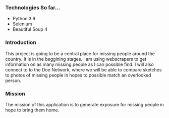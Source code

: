 <h3>Technologies So far... </h3> 
<ul> 
  <li>Python 3.9</li> 
  <li>Selenium</li> 
  <li>Beautiful Soup 4</li>
</ul>

<h3>Introduction</h3>
This project is going to be a central place for missing people around the country. It is in the beggining
stages. I am using webscrapers to get information on as many missing people as I can possible find. I will 
also connect to to the Doe Network, where we will be able to compare sketches to photos of missing people
in hopes to possible match an overlooked person. 

<h3>Mission</h3> 
The mission of this application is to generate exposure for missing people in hope to bring them home. 
